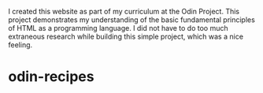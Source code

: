 I created this website as part of my curriculum at the Odin Project. This project demonstrates my understanding of the basic fundamental principles of HTML as a programming language. I did not have to do too much extraneous research while building this simple project, which was a nice feeling.
# odin-recipes